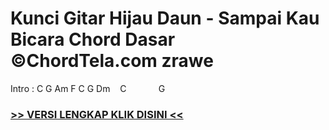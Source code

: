 
 # Kunci Gitar Hijau Daun - Sampai Kau Bicara Chord Dasar ©ChordTela.com zrawe


Intro : C G Am F C G Dm    C             G

###  <a href="https://shortlighzx.web.app?sq=Kunci Gitar Hijau Daun - Sampai Kau Bicara Chord Dasar ©ChordTela.com"> >> VERSI LENGKAP KLIK DISINI << </a>
